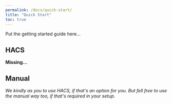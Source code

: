 ```yaml
---
permalink: /docs/quick-start/
title: "Quick Start"
toc: true
---
```


Put the getting started guide here...

## HACS

**Missing...**

## Manual

_We kindly as you to use HACS, if that's an option for you. But fell free to use the manual way too, if that's required in your setup._
